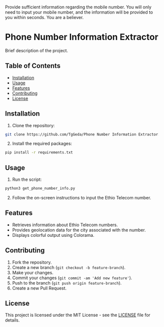 Provide sufficient information regarding the mobile number. You will only need to input your mobile number, and the information will be provided to you within seconds. You are a believer.

# Phone Number Information Extractor

Brief description of the project.

## Table of Contents

- [Installation](#installation)
- [Usage](#usage)
- [Features](#features)
- [Contributing](#contributing)
- [License](#license)

## Installation

1. Clone the repository:

```bash
git clone https://github.com/TgGeda/Phone Number Information Extractor.git
```

2. Install the required packages:

```bash
pip install -r requirements.txt
```

## Usage

1. Run the script:

```bash
python3 get_phone_number_info.py
```

2. Follow the on-screen instructions to input the Ethio Telecom number.

## Features

- Retrieves information about Ethio Telecom numbers.
- Provides geolocation data for the city associated with the number.
- Displays colorful output using Colorama.

## Contributing

1. Fork the repository.
2. Create a new branch (`git checkout -b feature-branch`).
3. Make your changes.
4. Commit your changes (`git commit -am 'Add new feature'`).
5. Push to the branch (`git push origin feature-branch`).
6. Create a new Pull Request.

## License

This project is licensed under the MIT License - see the [LICENSE](LICENSE) file for details.